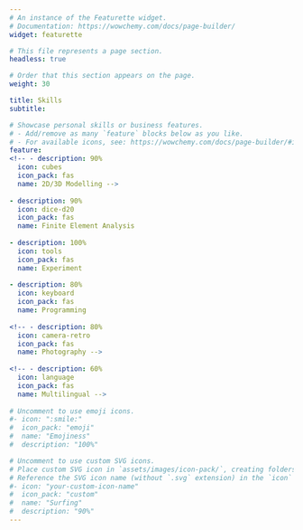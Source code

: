 ```yaml
---
# An instance of the Featurette widget.
# Documentation: https://wowchemy.com/docs/page-builder/
widget: featurette

# This file represents a page section.
headless: true

# Order that this section appears on the page.
weight: 30

title: Skills
subtitle:

# Showcase personal skills or business features.
# - Add/remove as many `feature` blocks below as you like.
# - For available icons, see: https://wowchemy.com/docs/page-builder/#icons
feature:
<!-- - description: 90%
  icon: cubes
  icon_pack: fas
  name: 2D/3D Modelling -->
  
- description: 90%
  icon: dice-d20
  icon_pack: fas
  name: Finite Element Analysis
  
- description: 100%
  icon: tools
  icon_pack: fas
  name: Experiment
    
- description: 80%
  icon: keyboard
  icon_pack: fas
  name: Programming
  
<!-- - description: 80%
  icon: camera-retro
  icon_pack: fas
  name: Photography -->
  
<!-- - description: 60%
  icon: language
  icon_pack: fas
  name: Multilingual -->
  
# Uncomment to use emoji icons.
#- icon: ":smile:"
#  icon_pack: "emoji"
#  name: "Emojiness"
#  description: "100%"  

# Uncomment to use custom SVG icons.
# Place custom SVG icon in `assets/images/icon-pack/`, creating folders if necessary.
# Reference the SVG icon name (without `.svg` extension) in the `icon` field.
#- icon: "your-custom-icon-name"
#  icon_pack: "custom"
#  name: "Surfing"
#  description: "90%"
---
```

